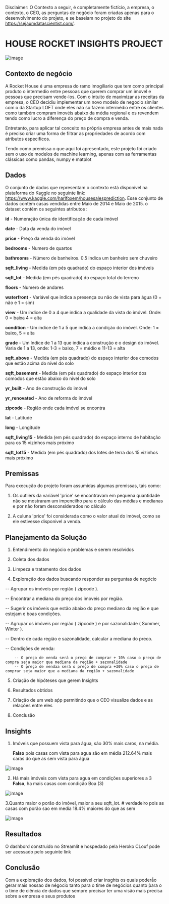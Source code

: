 Disclaimer: O Contexto a seguir, é completamente fictício, a empresa, o contexto, o CEO, as perguntas de negócio foram criadas apenas para o desenvolvimento do projeto, e se baseiam no projeto do site https://sejaumdatascientist.com/.

# HOUSE ROCKET INSIGHTS PROJECT

![image](https://user-images.githubusercontent.com/104724574/168185757-75824f73-98fc-4e85-a912-287902d0d9c6.png)

## Contexto de negócio

A Rocket House é uma empresa do ramo imogiliario que tem como principal produto o intermedio entre pessoas que querem comprar um imovel e pessoas que precisam vende-los. Com o intuito de maximizar as receitas da empresa, o CEO decidiu implementar um novo modelo de negocio similar com o da Startup LOFT onde eles não so fazem intermédio entre os clientes como também compram imovéis abaixo da média regional e os revendem tendo como lucro a diferença do preço de compra e venda. 

Entretanto, para aplicar tal conceito na própria empresa  antes de mais nada é preciso criar uma forma de filtrar as propriedades de acordo com atributos especificos.

Tendo como premissa o que aqui foi apresentado, este projeto foi criado sem o uso de modelos de machine learning, apenas com as ferramentas clássicas como pandas, numpy e matplot

## Dados

O conjunto de dados que representam o contexto está disponível na plataforma do Kaggle no seguinte link: https://www.kaggle.com/harlfoxem/housesalesprediction. Esse conjunto de dados contém casas vendidas entre Maio de 2014 e Maio de 2015. o dataset contém os seguintes atributos :

**id** - Numeração única de identificação de cada imóvel

**date** - Data da venda do imóvel

**price** - Preço da venda do imóvel

**bedrooms** - Numero de quartos

**bathrooms** - Número de banheiros. 0.5 indica um banheiro sem chuveiro

**sqft_living** - Medida (em pés quadrado) do espaço interior dos imóveis

**sqft_lot** - Medida (em pés quadrado) do espaço total do terreno

**floors** - Numero de andares

**waterfront** - Variável que indica a presença ou não de vista para água (0 = não e 1 = sim)

**view** - Um índice de 0 a 4 que indica a qualidade da vista do imóvel. Onde: 0 = baixa 4 = alta

**condition** - Um índice de 1 a 5 que indica a condição do imóvel. Onde: 1 = baixo, 5 = alta

**grade** - Um índice de 1 a 13 que indica a construção e o design do imóvel. Varia de 1 a 13, onde: 1-3 = baixo, 7 = médio e 11-13 = alta

**sqft_above** - Medida (em pés quadrado) do espaço interior dos comodos que estão acima do nível do solo

**sqft_basement** - Medida (em pés quadrado) do espaço interior dos comodos que estão abaixo do nível do solo

**yr_built** - Ano de construção do imóvel

**yr_renovated** - Ano de reforma do imóvel

**zipcode** - Região onde cada imóvel se encontra

**lat** - Latitude

**long** - Longitude

**sqft_living15** - Medida (em pés quadrado) do espaço interno de habitação para os 15 vizinhos mais próximo

**sqft_lot15** - Medida (em pés quadrado) dos lotes de terra dos 15 vizinhos mais próximo

## Premissas

Para execução do projeto foram assumidas algumas premissas, tais como:

1. Os outliers da variável 'price' se encontravam em pequena quantidade não se mostraram um impencilho para o cálculo das médias e medianas e por não foram desconsiderados no cálculo

2. A culuna 'price' foi considerada como o valor atual do imóvel, como se ele estivesse disponivel a venda.

## Planejamento da Solução

1. Entendimento do negócio e problemas e serem resolvidos

2. Coleta dos dados

3. Limpeza e tratamento dos dados

4. Exploração dos dados buscando responder as perguntas de negócio

  -- Agrupar os imóveis por região ( zipcode ).

  -- Encontrar a mediana do preço dos imoveis por região.

  -- Sugerir os imóveis que estão abaixo do preço mediano da região e que estejam e boas condições.

  -- Agrupar os imóveis por região ( zipcode ) e por sazonalidade ( Summer, Winter ).

  -- Dentro de cada região e sazonalidade, calcular a mediana do preco.

  -- Condições de venda: 
  
        -- O preço de venda será o preço de comprar + 10% caso o preço de compra seja maior que mediana da região + sazonalidade 
        -- O preço de vendaa será o preço de compra +30% caso o preço de comprar seja maior que a mediana da região + sazonalidade
       
5. Criação de hipóteses que gerem Insights

6. Resultados obtidos

7. Criação de um web aṕp permitindo que o CEO visualize dados e as relações entre eles

8. Conclusão

## Insights

1. Imóveis que possuem vista para água, são 30% mais caros, na média.

   **Falso** pois casas com vista para agua são em média 212.64% mais caras do que as sem vista para água


![image](https://user-images.githubusercontent.com/104724574/168189679-7df2eddc-5d50-43de-86a0-e8f0bd7b8807.png)


2.  Há mais imóveis com vista para agua em condições superiores a 3
    **Falso**, ha mais casas com condição Boa (3)
    
    
![image](https://user-images.githubusercontent.com/104724574/168190088-bb22e168-5045-43fc-8acf-5ac4955fe72b.png)

3.Quanto maior o porão do imóvel, maior a seu sqft_lot.
    # verdadeiro pois as casas com porão sao em media 18.4% maiores do que as sem

![image](https://user-images.githubusercontent.com/104724574/168190308-6d897b72-ecc3-446f-9b65-accac8cd15e4.png)



## Resultados

O dashbord construido no Streamlit e hospedado pela Heroko CLouf pode ser acessado pelo seguinte link

## Conclusão

Com a exploração dos dados, foi possível criar insghts os quais poderã̃o gerar mais nossao de négocio tanto para o time de negócios quanto ́para o o time de ciência de dados que sempre precisar ter uma visão mais precisa sobre a empresa e seus produtos


